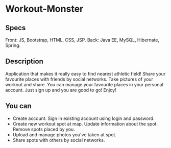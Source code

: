 # Workout-Monster

<h2>Specs</h2>

Front: JS, Bootstrap, HTML, CSS, JSP. Back: Java EE, MySQL, Hibernate, Spring.

<h2>Description</h2>

Application that makes it really easy to find nearest athletic field! Share your favourite places with friends by social networks. Take pictures of your workout and share. You can manage your favourite places in your personal account. Just sign up and you are good to go! Enjoy!

<h2>You can</h2>

<ul>

<li>Create account. Sign in existing account using login and password.</li>
<li>Create new workout spot at map. Update information about the spot. Remove spots placed by you.</li>
<li>Upload and manage photos you've taken at spot.</li>
<li>Share spots with others by social networks.</li>

</ul>
